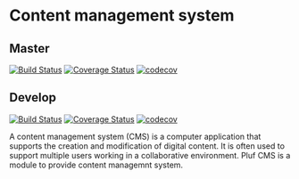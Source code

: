 # Content management system


## Master

[![Build Status](https://travis-ci.org/pluf/cms.svg?branch=master)](https://travis-ci.org/pluf/cms)
[![Coverage Status](https://coveralls.io/repos/github/pluf/cms/badge.svg?branch=master)](https://coveralls.io/github/pluf/cms?branch=master)
[![codecov](https://codecov.io/gh/pluf/cms/branch/master/graph/badge.svg)](https://codecov.io/gh/pluf/cms)


## Develop

[![Build Status](https://travis-ci.org/pluf/cms.svg?branch=develop)](https://travis-ci.org/pluf/cms)
[![Coverage Status](https://coveralls.io/repos/github/pluf/cms/badge.svg?branch=develop)](https://coveralls.io/github/pluf/cms?branch=master)
[![codecov](https://codecov.io/gh/pluf/cms/branch/develop/graph/badge.svg)](https://codecov.io/gh/pluf/cms)

A content management system (CMS) is a computer application that supports the creation and modification of digital content. It is often used to support multiple users working in a collaborative environment. Pluf CMS is a module to provide content managemnt system.